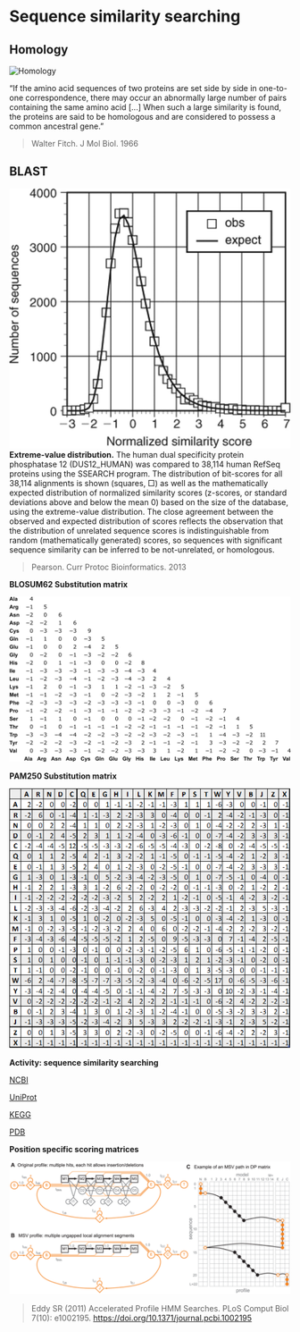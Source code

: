 # Sequence similarity searching

## Homology

![Homology](https://upload.wikimedia.org/wikipedia/commons/thumb/6/68/BelonBirdSkel.jpg/300px-BelonBirdSkel.jpg)

“If the amino acid sequences of two proteins are set side by side in one-to-one correspondence, there may occur an abnormally large number of pairs containing the same amino acid [...] When such a large similarity is found, the proteins are said to be homologous and are considered to possess a common ancestral gene.”
> Walter Fitch. J Mol Biol. 1966


## BLAST

![Extreme-value distribution](https://github.com/Claualvarez/Introdutcion_to_computational_molecular_evolution/blob/master/slides/nihms519883f1.jpg)
**Extreme-value distribution.** The human dual specificity protein phosphatase 12 (DUS12_HUMAN) was compared to 38,114 human RefSeq proteins using the SSEARCH program. The distribution of bit-scores for all 38,114 alignments is shown (squares, □) as well as the mathematically expected distribution of normalized similarity scores (z-scores, or standard deviations above and below the mean 0) based on the size of the database, using the extreme-value distribution. The close agreement between the observed and expected distribution of scores reflects the observation that the distribution of unrelated sequence scores is indistinguishable from random (mathematically generated) scores, so sequences with significant sequence similarity can be inferred to be not-unrelated, or homologous.
> Pearson. Curr Protoc Bioinformatics. 2013



**BLOSUM62 Substitution matrix**

![BLOSUM62 Substitution matrix](https://github.com/Claualvarez/Introdutcion_to_computational_molecular_evolution/blob/master/slides/BLOSUM62.png)



**PAM250 Substitution matrix**

![PAM250 Substitution matrix](https://github.com/Claualvarez/Introdutcion_to_computational_molecular_evolution/blob/master/slides/PAM250.png)

**Activity: sequence similarity searching**
   
   [NCBI](https://blast.ncbi.nlm.nih.gov/Blast.cgi)
   
   [UniProt](https://www.uniprot.org/blast/)
   
   [KEGG](https://www.genome.jp/tools/blast/)
   
   [PDB](https://www.rcsb.org/pdb/search/advSearch.do?st=SequenceQuery)
   
**Position specific scoring matrices**

![Profile HMM architecture used by HMMER3](https://github.com/Claualvarez/Introdutcion_to_computational_molecular_evolution/blob/master/slides/journal.pcbi.1002195.g001.png)
>Eddy SR (2011) Accelerated Profile HMM Searches. PLoS Comput Biol 7(10): e1002195. https://doi.org/10.1371/journal.pcbi.1002195

